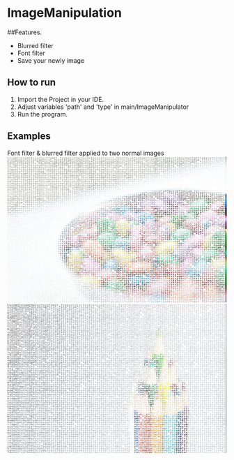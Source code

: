 # ImageManipulation

##Features.
- Blurred filter
- Font filter
- Save your newly image

## How to run
1. Import the Project in your IDE.
2. Adjust variables 'path' and 'type' in main/ImageManipulator
3. Run the program.

## Examples
Font filter & blurred filter applied to two normal images
![Smarties](/docs/images/smarties.jpg?raw=true)
![Pencils](/docs/images/pencils.jpg?raw=true)


